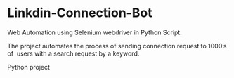 # Linkdin-Connection-Bot
Web Automation using Selenium webdriver in Python Script.

The project automates the process of sending connection request to 1000’s of  users with a search request by a keyword.

Python project

